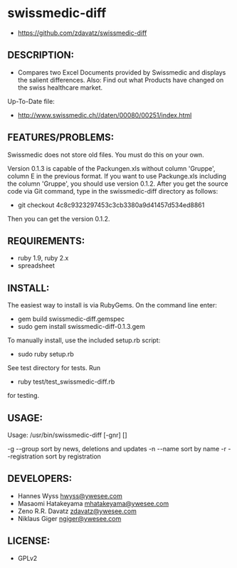 # swissmedic-diff

* https://github.com/zdavatz/swissmedic-diff

## DESCRIPTION:

* Compares two Excel Documents provided by Swissmedic and displays the
salient differences. Also: Find out what Products have changed on the
swiss healthcare market.

Up-To-Date file:

* http://www.swissmedic.ch//daten/00080/00251/index.html


## FEATURES/PROBLEMS:

Swissmedic does not store old files. You must do this on your own.

Version 0.1.3 is capable of the Packungen.xls without column 'Gruppe',
column E in the previous format. If you want to use Packunge.xls 
including the column 'Gruppe', you should use version 0.1.2. After 
you get the source code via Git command, type in the swissmedic-diff 
directory as follows:

  * git checkout 4c8c9323297453c3cb3380a9d41457d534ed8861

Then you can get the version 0.1.2.

## REQUIREMENTS:

* ruby 1.9, ruby 2.x
* spreadsheet

## INSTALL:

The easiest way to install is via RubyGems. On the command line enter:

* gem build swissmedic-diff.gemspec
* sudo gem install swissmedic-diff-0.1.3.gem

To manually install, use the included setup.rb script:

  * sudo ruby setup.rb

See test directory for tests. Run

  * ruby test/test_swissmedic-diff.rb

for testing.

## USAGE:

Usage: /usr/bin/swissmedic-diff [-gnr] <file1> <file2> [<output>]

  -g --group         sort by news, deletions and updates
  -n --name          sort by name
  -r --registration  sort by registration

## DEVELOPERS:

  * Hannes Wyss <hwyss@ywesee.com>
  * Masaomi Hatakeyama <mhatakeyama@ywesee.com>
  * Zeno R.R. Davatz <zdavatz@ywesee.com>
  * Niklaus Giger <ngiger@ywesee.com>

## LICENSE:

  * GPLv2
